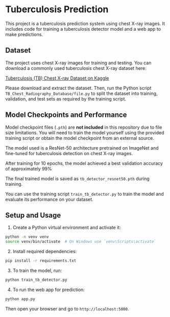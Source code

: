 
# Tuberculosis Prediction

This project is a tuberculosis prediction system using chest X-ray images. It includes code for training a tuberculosis detector model and a web app to make predictions.

## Dataset

The project uses chest X-ray images for training and testing. You can download a commonly used tuberculosis chest X-ray dataset here:

[Tuberculosis (TB) Chest X-ray Dataset on Kaggle](https://www.kaggle.com/datasets/tawsifurrahman/tuberculosis-tb-chest-xray-dataset)

Please download and extract the dataset. Then, run the Python script `TB_Chest_Radiography_Database/file.py` to split the dataset into training, validation, and test sets as required by the training script.

## Model Checkpoints and Performance

Model checkpoint files (`.pth`) are **not included** in this repository due to file size limitations. You will need to train the model yourself using the provided training script or obtain the model checkpoint from an external source.

The model used is a ResNet-50 architecture pretrained on ImageNet and fine-tuned for tuberculosis detection on chest X-ray images.

After training for 10 epochs, the model achieved a best validation accuracy of approximately 99% 

The final trained model is saved as `tb_detector_resnet50.pth` during training.

You can use the training script `train_tb_detector.py` to train the model and evaluate its performance on your dataset.

## Setup and Usage

1. Create a Python virtual environment and activate it:

```bash
python -m venv venv
source venv/bin/activate  # On Windows use `venv\Scripts\activate`
```

2. Install required dependencies:

```bash
pip install -r requirements.txt
```

3. To train the model, run:

```bash
python train_tb_detector.py
```

4. To run the web app for prediction:

```bash
python app.py
```

Then open your browser and go to `http://localhost:5000`.



